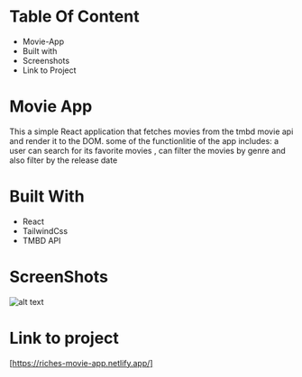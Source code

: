 # Table Of Content

- Movie-App
- Built with
- Screenshots
- Link to Project

# Movie App

This a simple React application that fetches movies from the tmbd movie api and render it to the DOM.
some of the functionlitie of the app includes: a user can search for its favorite movies , can filter the movies by genre and also filter by the release date

# Built With

- React
- TailwindCss
- TMBD API

# ScreenShots

![alt text](image.jpg)

# Link to project

[https://riches-movie-app.netlify.app/]
